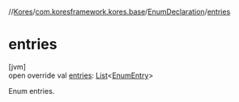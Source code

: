 //[Kores](../../../index.md)/[com.koresframework.kores.base](../index.md)/[EnumDeclaration](index.md)/[entries](entries.md)

# entries

[jvm]\
open override val [entries](entries.md): [List](https://kotlinlang.org/api/latest/jvm/stdlib/kotlin.collections/-list/index.html)<[EnumEntry](../-enum-entry/index.md)>

Enum entries.
